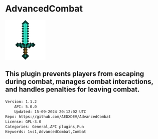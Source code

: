 # AdvancedCombat
<img src="https://raw.githubusercontent.com/AEDXDEV/AdvancedCombat/dcc93bd5127a4861b2b5b7e4533b8d4966b7676f/icon.png" width="128" height="128" />

## This plugin prevents players from escaping during combat, manages combat interactions, and handles penalties for leaving combat.
```properties
Version: 1.1.2
    API: 5.0.0
    Updated: 15-09-2024 20:12:02 UTC
Repo: https://github.com/AEDXDEV/AdvancedCombat
License: GPL-3.0
Categories: General,API plugins,Fun
Keywords: 1vs1,AdvancedCombat,Combat
```
